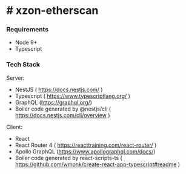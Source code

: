 # # xzon-etherscan
### Requirements
- Node 9+
- Typescript

### Tech Stack
Server:
- NestJS ( https://docs.nestjs.com/ )
- Typescript ( https://www.typescriptlang.org/ )
- GraphQL (https://graphql.org/)
- Boiler code generated by @nestjs/cli ( https://docs.nestjs.com/cli/overview )

Client:
- React
- React Router 4 ( https://reacttraining.com/react-router/ )
- Apollo GraphQL (https://www.apollographql.com/docs/)
- Boiler code generated by react-scripts-ts ( https://github.com/wmonk/create-react-app-typescript#readme )

